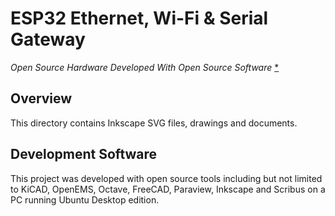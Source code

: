 # ESP32 Ethernet, Wi-Fi & Serial Gateway

_Open Source Hardware Developed With Open Source Software_ [*](#development-software)

## Overview

This directory contains Inkscape SVG files, drawings and documents.

## Development Software

This project was developed with open source tools including but not limited to KiCAD, OpenEMS, Octave, FreeCAD, Paraview, Inkscape and Scribus on a PC running Ubuntu Desktop edition.
